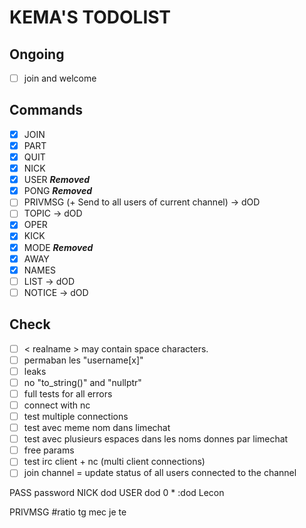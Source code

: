 # KEMA'S TODOLIST

## Ongoing

- [ ] join and welcome

## Commands

- [x] JOIN
- [x] PART
- [x] QUIT
- [x] NICK
- [x] USER ***Removed***
- [x] PONG ***Removed***
- [ ] PRIVMSG (+ Send to all users of current channel) -> dOD
- [ ] TOPIC -> dOD
- [x] OPER
- [x] KICK
- [x] MODE ***Removed***
- [x] AWAY
- [x] NAMES
- [ ] LIST -> dOD
- [ ] NOTICE -> dOD

## Check

- [ ] < realname > may contain space characters.
- [ ] permaban les "username[x]"
- [ ] leaks
- [ ] no "to_string()" and "nullptr"
- [ ] full tests for all errors
- [ ] connect with nc
- [ ] test multiple connections
- [ ] test avec meme nom dans limechat
- [ ] test avec plusieurs espaces dans les noms donnes par limechat
- [ ] free params
- [ ] test irc client + nc (multi client connections)
- [ ] join channel = update status of all users connected to the channel

PASS password
NICK dod
USER dod 0 * :dod Lecon

PRIVMSG #ratio tg mec je te

